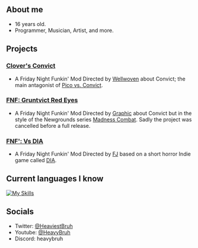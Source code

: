 ## About me
- 16 years old.
- Programmer, Musician, Artist, and more.

## Projects
### [Clover's Convict]([https://gamejolt.com/games/clovers_convict/926105](https://gamebanana.com/mods/564228))
- A Friday Night Funkin' Mod Directed by [Wellwoven](https://x.com/selloutstreame1) about Convict; the main antagonist of [Pico vs. Convict](https://pico.wiki.gg/wiki/Pico_vs._Convict).

### [FNF: Gruntvict Red Eyes](https://gamebanana.com/mods/535370)
- A Friday Night Funkin' Mod Directed by [Graphic](https://x.com/graphicthereal) about Convict but in the style of the Newgrounds series [Madness Combat](https://www.newgrounds.com/portal/view/58182). Sadly the project was cancelled before a full release.

### [FNF': Vs DIA](https://gamebanana.com/mods/440407)
- A Friday Night Funkin' Mod Directed by [FJ](https://x.com/graphicthereal) based on a short horror Indie game called [DIA](https://vidas-salavejus.itch.io/dia).

## Current languages I know
[![My Skills](https://skillicons.dev/icons?i=haxe,haxeflixel,lua,js,c,py)](https://skillicons.dev)

## Socials
- Twitter: [@HeaviestBruh](https://x.com/HeaviestBruh)
- Youtube: [@HeavyBruh](https://www.youtube.com/@HeavyBruh)
- Discord: heavybruh
